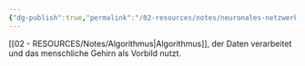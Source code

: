 ```yaml
---
{"dg-publish":true,"permalink":"/02-resources/notes/neuronales-netzwerk/","tags":["GFN/prüfungsrelevant/AP1/vorbereitung"]}
---
```


[[02 - RESOURCES/Notes/Algorithmus\|Algorithmus]], der Daten verarbeitet und das menschliche Gehirn als Vorbild nutzt.